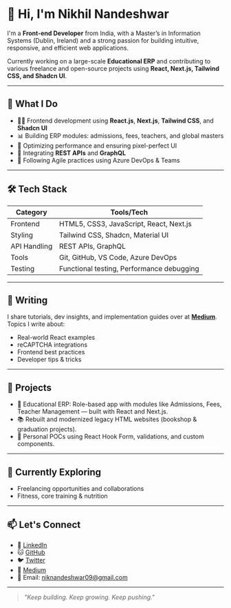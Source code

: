 # 👋 Hi, I'm Nikhil Nandeshwar

I'm a **Front-end Developer** from India, with a Master’s in Information Systems (Dublin, Ireland) and a strong passion for building intuitive, responsive, and efficient web applications. 

Currently working on a large-scale **Educational ERP** and contributing to various freelance and open-source projects using **React, Next.js, Tailwind CSS, and Shadcn UI**.

---

## 💼 What I Do

- 👨‍💻 Frontend development using **React.js**, **Next.js**, **Tailwind CSS**, and **Shadcn UI**
- 📊 Building ERP modules: admissions, fees, teachers, and global masters
- 🚀 Optimizing performance and ensuring pixel-perfect UI
- 🔧 Integrating **REST APIs** and **GraphQL**
- 🧠 Following Agile practices using Azure DevOps & Teams

---

## 🛠️ Tech Stack

| Category       | Tools/Tech                                |
|----------------|--------------------------------------------|
| Frontend       | HTML5, CSS3, JavaScript, React, Next.js    |
| Styling        | Tailwind CSS, Shadcn, Material UI       |
| API Handling   | REST APIs, GraphQL                         |
| Tools          | Git, GitHub, VS Code, Azure DevOps         |
| Testing        | Functional testing, Performance debugging  |

---

## 📝 Writing

I share tutorials, dev insights, and implementation guides over at **[Medium](https://medium.com/@nikhil-nandeshwar)**.  
Topics I write about:
- Real-world React examples
- reCAPTCHA integrations
- Frontend best practices
- Developer tips & tricks

---

## 📌 Projects

- 🏫 Educational ERP: Role-based app with modules like Admissions, Fees, Teacher Management — built with React and Next.js.
- 📚 Rebuilt and modernized legacy HTML websites (bookshop & graduation projects).
- 🧪 Personal POCs using React Hook Form, validations, and custom components.

---

## 🌱 Currently Exploring

- Freelancing opportunities and collaborations
- Fitness, core training & nutrition 

---

## 📫 Let's Connect

- 💼 [LinkedIn](https://linkedin.com/in/nikhil-nandeshwar/) 
- 🐱 [GitHub](https://github.com/nikhil-nandeshwar)
- 🐦 [Twitter](https://x.com/I_found_myself_) 
- 📝 [Medium](https://medium.com/@nikhil-nandeshwar)
- 📧 Email: [niknandeshwar09@gmail.com](mailto:niknandeshwar09@gmail.com)

---

> *"Keep building. Keep growing. Keep pushing."*
